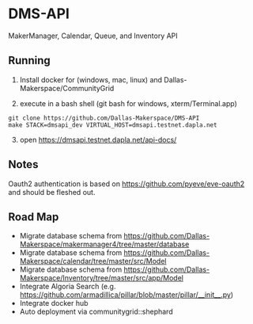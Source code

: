 # DMS-API
MakerManager, Calendar, Queue, and Inventory API


## Running

1. Install docker for (windows, mac, linux) and Dallas-Makerspace/CommunityGrid

2. execute in a bash shell (git bash for windows, xterm/Terminal.app)

```
git clone https://github.com/Dallas-Makerspace/DMS-API
make STACK=dmsapi_dev VIRTUAL_HOST=dmsapi.testnet.dapla.net
```

3. open https://dmsapi.testnet.dapla.net/api-docs/

## Notes

Oauth2 authentication is based on https://github.com/pyeve/eve-oauth2 and should be fleshed out.


## Road Map

 - Migrate database schema from https://github.com/Dallas-Makerspace/makermanager4/tree/master/database
 - Migrate database schema from https://github.com/Dallas-Makerspace/calendar/tree/master/src/Model
 - Migrate database schema from https://github.com/Dallas-Makerspace/Inventory/tree/master/src/app/Model
 - Integrate Algoria Search (e.g. https://github.com/armadillica/pillar/blob/master/pillar/__init__.py)
 - Integrate docker hub
 - Auto deployment via communitygrid::shephard
